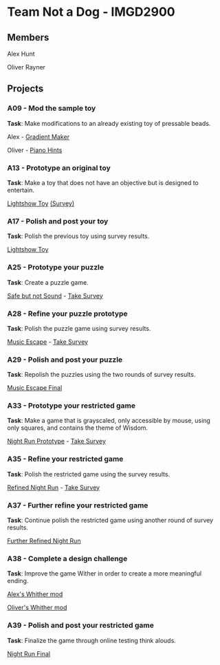 # Team Not a Dog - IMGD2900

## Members
Alex Hunt

Oliver Rayner

## Projects

### A09 - Mod the sample toy
**Task**:
Make modifications to an already existing toy of pressable beads.

Alex - [Gradient Maker](https://alexmhunt.github.io/notadog/Projects/GradientMaker/game.html)

Oliver - [Piano Hints](https://alexmhunt.github.io/notadog/Projects/PianoHints/game.html)

### A13 - Prototype an original toy
**Task**:
Make a toy that does not have an objective but is designed to entertain.

[Lightshow Toy](https://alexmhunt.github.io/notadog/Projects/A13/PS3.3d/game.html) [(Survey)](https://forms.gle/a9RtE6DX8pt79saV7)

### A17 - Polish and post your toy
**Task**:
Polish the previous toy using survey results.

[Lightshow Toy](https://alexmhunt.github.io/notadog/Projects/A17/PS3.3d/game.html)

### A25 - Prototype your puzzle
**Task**:
Create a puzzle game.

[Safe but not Sound](https://alexmhunt.github.io/notadog/Projects/A25/game.html) - [Take Survey](https://forms.gle/HXnfxV4qrsXoK8hK8)

### A28 - Refine your puzzle prototype
**Task**:
Polish the puzzle game using survey results.

[Music Escape](https://alexmhunt.github.io/notadog/Projects/A28/game.html) - [Take Survey](https://docs.google.com/forms/d/e/1FAIpQLSfpYkIAv_3_rjbQ5le1Fnm16e5kptNP-zs0IXVwULrNbCB80Q/viewform?usp=sf_link)

### A29 - Polish and post your puzzle
**Task**:
Repolish the puzzles using the two rounds of survey results.

[Music Escape Final](https://alexmhunt.github.io/notadog/Projects/A29/game.html)

### A33 - Prototype your restricted game
**Task**:
Make a game that is grayscaled, only accessible by mouse, using only squares, and contains the theme of Wisdom.

[Night Run Prototype](https://alexmhunt.github.io/notadog/Projects/A33/game.html) - [Take Survey](https://docs.google.com/forms/d/e/1FAIpQLScMyxE_NNd0_BoTUrIepnR8xQhaZvI5KuGMacIugZXvSMystw/viewform?usp=sf_link)

### A35 - Refine your restricted game
**Task**:
Polish the restricted game using the survey results.

[Refined Night Run](https://alexmhunt.github.io/notadog/Projects/A35/game.html) - [Take Survey](https://docs.google.com/forms/d/e/1FAIpQLSdPDMSqjkpjT-pF3bLhDXxBmDcm5mcdK1JNW8LwqNi8hDFoyg/viewform?usp=sf_link)

### A37 - Further refine your restricted game
**Task**:
Continue polish the restricted game using another round of survey results.

[Further Refined Night Run](https://alexmhunt.github.io/notadog/Projects/A37/game.html)

### A38 - Complete a design challenge
**Task**:
Improve the game Wither in order to create a more meaningful ending.

[Alex's Whither mod](https://alexmhunt.github.io/notadog/Projects/A38-alex/game.html)

[Oliver's Whither mod](https://alexmhunt.github.io/notadog/Projects/oliver-A38/game.html)

### A39 - Polish and post your restricted game
**Task**:
Finalize the game through online testing think alouds.

[Night Run Final](https://alexmhunt.github.io/notadog/Projects/A39/game.html)
